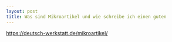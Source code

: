 ```yaml
---
layout: post
title: Was sind Mikroartikel und wie schreibe ich einen guten
---
```


https://deutsch-werkstatt.de/mikroartikel/
